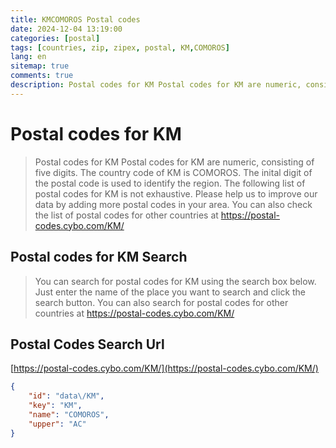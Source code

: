 ```yaml
---
title: KMCOMOROS Postal codes 
date: 2024-12-04 13:19:00
categories: [postal]
tags: [countries, zip, zipex, postal, KM,COMOROS]
lang: en
sitemap: true
comments: true
description: Postal codes for KM Postal codes for KM are numeric, consisting of five digits. The country code of KM is COMOROS. The inital digit of the postal code is used to identify the region. The following list of postal codes for KM is not exhaustive. Please help us to improve our data by adding more postal codes in your area. You can also check the list of postal codes for other countries at https://postal-codes.cybo.com/KM/
---
```


# Postal codes for KM
> Postal codes for KM Postal codes for KM are numeric, consisting of five digits. The country code of KM is COMOROS. The inital digit of the postal code is used to identify the region. The following list of postal codes for KM is not exhaustive. Please help us to improve our data by adding more postal codes in your area. You can also check the list of postal codes for other countries at https://postal-codes.cybo.com/KM/

## Postal codes for KM Search 
> You can search for postal codes for KM using the search box below. Just enter the name of the place you want to search and click the search button. You can also search for postal codes for other countries at https://postal-codes.cybo.com/KM/

## Postal Codes Search Url

[https://postal-codes.cybo.com/KM/](https://postal-codes.cybo.com/KM/)
```json
{
    "id": "data\/KM",
    "key": "KM",
    "name": "COMOROS",
    "upper": "AC"
}
```
